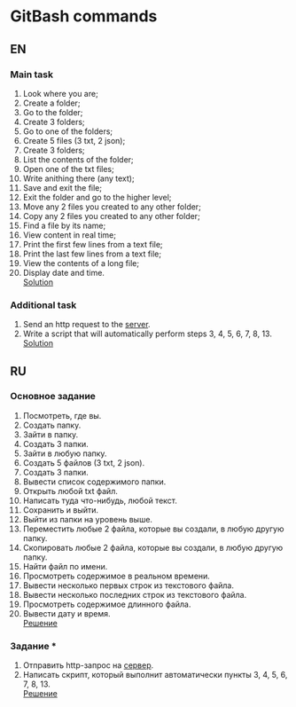 # GitBash commands

## EN
### Main task
1. Look where you are;
2. Create a folder;
3. Go to the folder;
4. Create 3 folders;
5. Go to one of the folders;
6. Create 5 files (3 txt, 2 json);
7. Create 3 folders;
8. List the contents of the folder;
9. Open one of the txt files;
10. Write anithing there (any text);
11. Save and exit the file;
12. Exit the folder and go to the higher level;
13. Move any 2 files you created to any other folder;
14. Copy any 2 files you created to any other folder;
15. Find a file by its name;
16. View content in real time;
17. Print the first few lines from a text file;
18. Print the last few lines from a text file;
19. View the contents of a long file;
20. Display date and time.  
[Solution](https://github.com/m-maksimenka/git-bash/blob/main/main_task.txt)

### Additional task
1. Send an http request to the [server](http://162.55.220.72:5005/object_info_3?name=Vadim&age=32&salary=1000).
2. Write a script that will automatically perform steps 3, 4, 5, 6, 7, 8, 13.  
[Solution](https://github.com/m-maksimenka/git-bash/blob/main/additional_task.txt)

## RU
### Основное задание
1. Посмотреть, где вы.
2. Создать папку.
3. Зайти в папку.
4. Создать 3 папки.
5. Зайти в любую папку.
6. Создать 5 файлов (3 txt, 2 json).
7. Создать 3 папки.
8. Вывести список содержимого папки.
9. Открыть любой txt файл.
10. Написать туда что-нибудь, любой текст.
11. Сохранить и выйти.
12. Выйти из папки на уровень выше.
13. Переместить любые 2 файла, которые вы создали, в любую другую папку.
14. Скопировать любые 2 файла, которые вы создали, в любую другую папку.
15. Найти файл по имени.
16. Просмотреть содержимое в реальном времени.
17. Вывести несколько первых строк из текстового файла.
18. Вывести несколько последних строк из текстового файла.
19. Просмотреть содержимое длинного файла.
20. Вывести дату и время.  
[Решение](https://github.com/m-maksimenka/git-bash/blob/main/main_task.txt)

### Задание *
1. Отправить http-запрос на [сервер](http://162.55.220.72:5005/object_info_3?name=Vadim&age=32&salary=1000).
2. Написать скрипт, который выполнит автоматически пункты 3, 4, 5, 6, 7, 8, 13.  
[Решение](https://github.com/m-maksimenka/git-bash/blob/main/additional_task.txt)